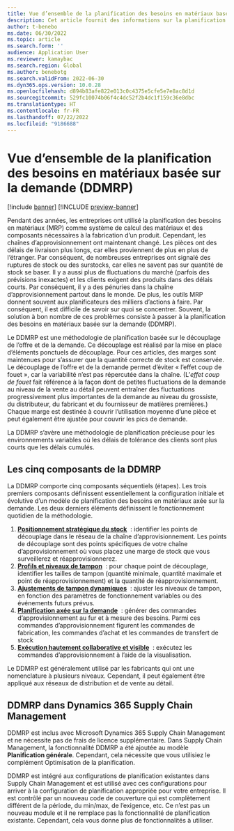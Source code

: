 ```yaml
---
title: Vue d’ensemble de la planification des besoins en matériaux basée sur la demande (DDMRP)
description: Cet article fournit des informations sur la planification des besoins en matériaux pilotée par la demande (DDMRP), une méthodologie de planification basée sur le découplage de l’offre et de la demande.
author: t-benebo
ms.date: 06/30/2022
ms.topic: article
ms.search.form: ''
audience: Application User
ms.reviewer: kamaybac
ms.search.region: Global
ms.author: benebotg
ms.search.validFrom: 2022-06-30
ms.dyn365.ops.version: 10.0.28
ms.openlocfilehash: d894b83afe822e013c0c4375e5cfe5e7e8ac8d1d
ms.sourcegitcommit: 529fc10074b06f4c4dc52f2b4dc1f159c36e8dbc
ms.translationtype: HT
ms.contentlocale: fr-FR
ms.lasthandoff: 07/22/2022
ms.locfileid: "9186688"
---
```

# <a name="demand-driven-material-requirements-planning-ddmrp-overview"></a>Vue d’ensemble de la planification des besoins en matériaux basée sur la demande (DDMRP)

[!include [banner](../../includes/banner.md)]
[!INCLUDE [preview-banner](../../includes/preview-banner.md)]

Pendant des années, les entreprises ont utilisé la planification des besoins en matériaux (MRP) comme système de calcul des matériaux et des composants nécessaires à la fabrication d’un produit. Cependant, les chaînes d’approvisionnement ont maintenant changé. Les pièces ont des délais de livraison plus longs, car elles proviennent de plus en plus de l’étranger. Par conséquent, de nombreuses entreprises ont signalé des ruptures de stock ou des surstocks, car elles ne savent pas sur quantité de stock se baser. Il y a aussi plus de fluctuations du marché (parfois des prévisions inexactes) et les clients exigent des produits dans des délais courts. Par conséquent, il y a des pénuries dans la chaîne d’approvisionnement partout dans le monde. De plus, les outils MRP donnent souvent aux planificateurs des milliers d’actions à faire. Par conséquent, il est difficile de savoir sur quoi se concentrer. Souvent, la solution à bon nombre de ces problèmes consiste à passer à la planification des besoins en matériaux basée sur la demande (DDMRP).

Le DDMRP est une méthodologie de planification basée sur le découplage de l’offre et de la demande. Ce découplage est réalisé par la mise en place d’éléments ponctuels de découplage. Pour ces articles, des marges sont maintenues pour s’assurer que la quantité correcte de stock est conservée. Le découplage de l’offre et de la demande permet d’éviter « l’effet coup de fouet », car la variabilité n’est pas répercutée dans la chaîne. (L’*effet coup de fouet* fait référence à la façon dont de petites fluctuations de la demande au niveau de la vente au détail peuvent entraîner des fluctuations progressivement plus importantes de la demande au niveau du grossiste, du distributeur, du fabricant et du fournisseur de matières premières.) Chaque marge est destinée à couvrir l’utilisation moyenne d’une pièce et peut également être ajustée pour couvrir les pics de demande.

La DDMRP s’avère une méthodologie de planification précieuse pour les environnements variables où les délais de tolérance des clients sont plus courts que les délais cumulés.

## <a name="the-five-components-of-ddmrp"></a>Les cinq composants de la DDMRP

La DDMRP comporte cinq composants séquentiels (étapes). Les trois premiers composants définissent essentiellement la configuration initiale et évolutive d’un modèle de planification des besoins en matériaux axée sur la demande. Les deux derniers éléments définissent le fonctionnement quotidien de la méthodologie.

1. **[Positionnement stratégique du stock](ddmrp-inventory-positioning.md)**  : identifier les points de découplage dans le réseau de la chaîne d’approvisionnement. Les points de découplage sont des points spécifiques de votre chaîne d’approvisionnement où vous placez une marge de stock que vous surveillerez et réapprovisionnerez.
2. **[Profils et niveaux de tampon](ddmrp-buffer-profile-and-levels.md)**  : pour chaque point de découplage, identifier les tailles de tampon (quantité minimale, quantité maximale et point de réapprovisionnement) et la quantité de réapprovisionnement.
3. **[Ajustements de tampon dynamiques](ddmrp-buffer-profile-and-levels.md#dynamic-adjustments)**  : ajuster les niveaux de tampon, en fonction des paramètres de fonctionnement variables ou des événements futurs prévus.
4. **[Planification axée sur la demande](ddmrp-planning.md)**  : générer des commandes d’approvisionnement au fur et à mesure des besoins. Parmi ces commandes d’approvisionnement figurent les commandes de fabrication, les commandes d’achat et les commandes de transfert de stock
5. **[Exécution hautement collaborative et visible](ddmrp-visual-and-collaborative-execution.md)**  : exécutez les commandes d’approvisionnement à l’aide de la visualisation.

Le DDMRP est généralement utilisé par les fabricants qui ont une nomenclature à plusieurs niveaux. Cependant, il peut également être appliqué aux réseaux de distribution et de vente au détail.

## <a name="ddmrp-in-dynamics-365-supply-chain-management"></a>DDMRP dans Dynamics 365 Supply Chain Management

DDMRP est inclus avec Microsoft Dynamics 365 Supply Chain Management et ne nécessite pas de frais de licence supplémentaire. Dans Supply Chain Management, la fonctionnalité DDMRP a été ajoutée au modèle **Planification générale**. Cependant, cela nécessite que vous utilisiez le complément Optimisation de la planification. 

DDMRP est intégré aux configurations de planification existantes dans Supply Chain Management et est utilisé avec ces configurations pour arriver à la configuration de planification appropriée pour votre entreprise. Il est contrôlé par un nouveau code de couverture qui est complètement différent de la période, du min/max, de l’exigence, etc. Ce n’est pas un nouveau module et il ne remplace pas la fonctionnalité de planification existante. Cependant, cela vous donne plus de fonctionnalités à utiliser.
